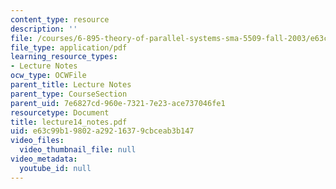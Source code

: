 ```yaml
---
content_type: resource
description: ''
file: /courses/6-895-theory-of-parallel-systems-sma-5509-fall-2003/e63c99b19802a29216379cbceab3b147_lecture14_notes.pdf
file_type: application/pdf
learning_resource_types:
- Lecture Notes
ocw_type: OCWFile
parent_title: Lecture Notes
parent_type: CourseSection
parent_uid: 7e6827cd-960e-7321-7e23-ace737046fe1
resourcetype: Document
title: lecture14_notes.pdf
uid: e63c99b1-9802-a292-1637-9cbceab3b147
video_files:
  video_thumbnail_file: null
video_metadata:
  youtube_id: null
---
```

